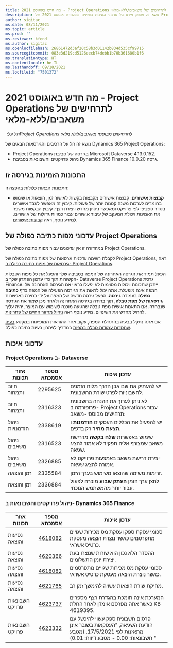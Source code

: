 ```yaml
---
title: מה חדש באוגוסט 2021 - Project Operations לתרחישים של משאבים/ללא-מלאי
description: נושא זה מספק מידע על עדכוני האיכות הזמינים במהדורת אוגוסט 2021 של Project Operations עבור תרחישים של משאבים/ללא מלאי.
author: sigitac
ms.date: 08/11/2021
ms.topic: article
ms.prod: ''
ms.reviewer: kfend
ms.author: sigitac
ms.openlocfilehash: 26861472d3af20c58b3d01142b834d535cf99715
ms.sourcegitcommit: 083e3d219cd5126eecb74debb1b70b361680b1f6
ms.translationtype: HT
ms.contentlocale: he-IL
ms.lasthandoff: 09/18/2021
ms.locfileid: "7501372"
---
```

# <a name="whats-new-august-2021---project-operations-for-resourcenon-stocked-based-scenarios"></a>מה חדש באוגוסט 2021 - Project Operations לתרחישים של משאבים/ללא-מלאי

*חל על: ‏Project Operations לתרחישים מבוססי משאבים/ללא מלאי*

נושא זה חל על הרכיבים והגירסאות הבאים של Dynamics 365 Project Operations:

   - Project Operations בגירסה של סביבת Microsoft Dataverse 4.13.0.152.
   - ניהול פרויקטים וחשבונאות בסביבת Dynamics 365 Finance גרסה 10.0.20.

## <a name="features-included-in-this-release"></a>התכונות הזמינות בגירסה זו

התכונות הבאות כלולות בהפצה זו:

- **קבוצות אישורים**: קבוצות אישורים מקבצות בקשות לאישור זמן, הוצאות או שימוש בחומרים לערכות משנה קטנות יותר של פעולות. קיבוץ זה מאפשר לעבד אישורים בסדר ספציפי לפי פרוייקט ומאפשר ניסיון מחדש ויצירת רצף. קיבוץ הבקשות משפר את האמינות ויכולת המעקב של עיבוד אישורים עבור כמויות גדולות של אישורים. למידע נוסף, ראה [קבוצות אישורים](../approvals/approval-sets.md).

## <a name="project-operations-dual-write-maps-updates"></a>עדכוני מפות כתיבה כפולה של Project Operations

במהדורה זו אין עדכונים עבור מפות כתיבה כפולה של Project Operations.

לקבלת רשימה עדכנית וגרסאות של מפות כתיבה כפולה של Project Operations, ראה [גירסאות של מפות כתיבה כפולה ב- Project Operations](../environment/resource-dual-write-maps.md).

הפעל תמיד את הגרסה האחרונה של המפה בסביבה שלך והפעל את כל מפות הטבלות הקשורות תוך כדי עדכון הפתרון שלך ב- Dataverse Project Operations גרסת Finance. ייתכן שתכונות ויכולות מסוימות לא יפעלו כראוי אם הגירסה האחרונה של המפה אינה מופעלת. אתה יכול לראות את הגירסה הפעילה של המפה בדף **כתיבה כפולה** בעמודה **גירסה**. הפעל גירסה חדשה של המפה על ידי בחירה באפשרות **גירסאות של מפת טבלה**, תוך בחירה בגירסה האחרונה ולאחר מכן שמור את הגירסה שנבחרה. אם התאמת אישית מפת טבלה שהגיעה מוכנה לשימוש עם המוצר, יהיה עליך להחיל מחדש את השינויים. מידע נוסף ראה [ניהול מחזור החיים של פתרונות](/dynamics365/fin-ops-core/dev-itpro/data-entities/dual-write/app-lifecycle-management).

אם אתה נתקל בבעיה בהתחלת המפה, עקוב אחר ההוראות המופיעות במקטע [בעיה שחסרות עמודות טבלה במפות](/dynamics365/fin-ops-core/dev-itpro/data-entities/dual-write/dual-write-troubleshooting-finops-upgrades#missing-table-columns-issue-on-maps) במדריך לפתרון בעיות כתיבה כפולה.

## <a name="quality-updates"></a>עדכוני איכות

### <a name="project-operations-on-dataverse"></a>Project Operations ב- Dataverse

| **אזור תכונות** | **מספר אסמכתא** | **עדכון איכות** |
| --- | --- | --- |
| חיוב ותמחור | 2295625 | יש להעתיק את שם אבן הדרך מלוח הזמנים לחשבוניות לפרט שורת החשבונית. |
| חיוב ותמחור | 2316323 | לא ניתן לערוך את ההנחה בחשבונית פרופורמה ב- Project Operations עבור תרחישים מבוססי-משאב: |
|   ניהול הזדמנויות | 2338619 | יש להפעיל את הכללים העסקיים **הזדמנות** ו **הצעת מחיר** רק בדפים. |
| ניהול משאבים | 2316523 | שימוש באפשרות **שלח בקשה** מדרישת משאב שמצורף אליה תפקיד לא אמור להציג שגיאה. |
| ניהול משאבים | 2326885 | יצירת דרישת משאב באמצעות פרוייקט לא אמורה להציג שגיאה. |
| זמן והוצאה | 2335584 | זרימות משימה שהוצאו משימוש בערך הזמן. |
| זמן והוצאה | 2336884 | לחצן ערך הזמן **העתק שבוע** מוכרח לפעול עבור יותר מהמשתמש הנוכחי. |


### <a name="project-management-and-accounting-on-dynamics-365-finance"></a>ניהול פרויקטים וחשבונאות ב- Dynamics 365 Finance

| אזור תכונות | מספר אסמכתא | עדכון איכות |
| --- | --- | --- |
| נסיעות והוצאה | [4618082](https://fix.lcs.dynamics.com/Issue/Details?kb=4618082&amp;bugId=583101&amp;dbType=3&amp;qc=9c85ac8ca1e5e9cd07fac9e9aa2cb0914724e28b86ad3339dacf7741f554c605) | סכומי עסקת ספק ועסקת מס מכירות שגויים מתפרסמים כאשר נוצרת הוצאה מעסקת כרטיס אשראי. |
| נסיעות והוצאה | [4620366](https://fix.lcs.dynamics.com/Issue/Details?kb=4620366&amp;bugId=579485&amp;dbType=3&amp;qc=e864789bd95505ea624c537d585bf113c2de60b97c88439d44693dbd85aa8e92) | ההסדר הלא נכון הוא שורות שנוצרו בעת יצירת יומן התשלומים. |
| נסיעות והוצאה | [4618082](https://fix.lcs.dynamics.com/Issue/Details?kb=4618082&amp;bugId=583101&amp;dbType=3&amp;qc=9c85ac8ca1e5e9cd07fac9e9aa2cb0914724e28b86ad3339dacf7741f554c605) | סכומי עסקת מס מכירות שגויים מתפרסמים כאשר נוצרת הוצאה מעסקת כרטיס אשראי. |
| נסיעות והוצאה | [4621765](https://fix.lcs.dynamics.com/Issue/Details?kb=4621765&amp;bugId=587306&amp;dbType=3&amp;qc=6fbfad0123d4e95eaf8d5a5a2f6c354577c991b7905c852ab02d1f94e728a876) | מחיקת שורת הוצאות עשויה להימשך זמן רב. |
| חשבונאות פרויקט | [4623737](https://fix.lcs.dynamics.com/Issue/Details?kb=4623737&amp;bugId=598109&amp;dbType=3&amp;qc=4101fc5865201e21815299f2ff11ae46d5d5370510868df86c25ee09a8ca1a0c) | המערכת אינה תומכת בהגדרת רצף מספרים כאשר אתה מפרסם אומדן לאחר החלת KB 4619395. |
| חשבונאות פרויקט | [4623332](https://fix.lcs.dynamics.com/Issue/Details?kb=4623332&amp;bugId=586034&amp;dbType=3&amp;qc=2f64bb1977c4a9c9dd2ce9de7e72230b86eca14b6295c5bbfb614ea97ad81caf) | פרסום חשבונית ספק עשוי להיכשל עם הודעת השגיאה, "העסקאות בשובר אינן מתאזנות לפי 17/5/2021. (מטבע חשבונאות: 0.00 - מטבע דיווח: 0.01) " |
